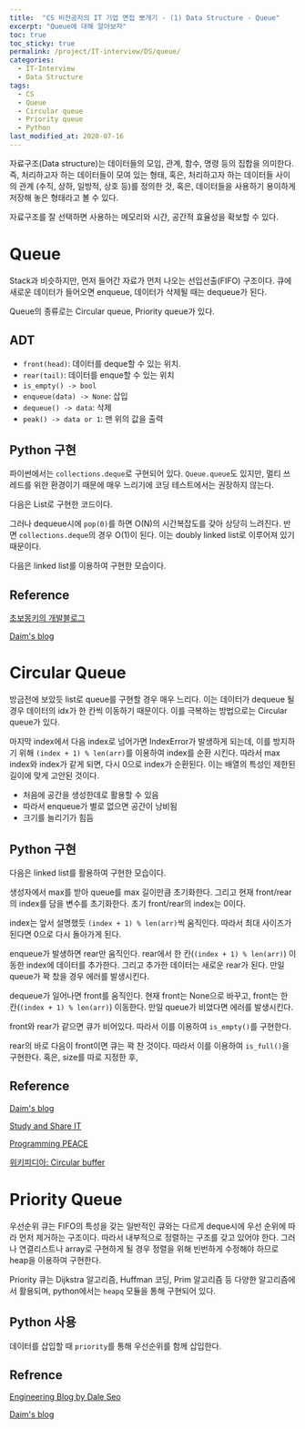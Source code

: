 ```yaml
---
title:  "CS 비전공자의 IT 기업 면접 뽀개기 - (1) Data Structure - Queue"
excerpt: "Queue에 대해 알아보자"
toc: true
toc_sticky: true
permalink: /project/IT-interview/DS/queue/
categories:
  - IT-Interview
  - Data Structure
tags:
  - CS
  - Queue
  - Circular queue
  - Priority queue
  - Python
last_modified_at: 2020-07-16
---
```


자료구조(Data structure)는 데이터들의 모임, 관계, 함수, 명령 등의 집합을 의미한다. 즉, 처리하고자 하는 데이터들이 모여 있는 형태, 혹은, 처리하고자 하는 데이터들 사이의 관계 (수직, 상하, 일방적, 상호 등)를 정의한 것, 혹은, 데이터들을 사용하기 용이하게 저장해 놓은 형태라고 볼 수 있다.

자료구조를 잘 선택하면 사용하는 메모리와 시간, 공간적 효율성을 확보할 수 있다.

# Queue

Stack과 비슷하지만, 먼저 들어간 자료가 먼저 나오는 선입선출(FIFO) 구조이다. 큐에 새로운 데이터가 들어오면 enqueue, 데이터가 삭제될 때는 dequeue가 된다.

Queue의 종류로는 Circular queue, Priority queue가 있다.

## ADT

- `front(head)`: 데이터를 deque할 수 있는 위치.
- `rear(tail)`: 데이터를 enque할 수 있는 위치
- `is_empty() -> bool` 
- `enqueue(data) -> None`: 삽입
- `dequeue() -> data`: 삭제
- `peak() -> data or 1`: 맨 위의 값을 출력

## Python 구현

파이썬에서는 `collections.deque`로 구현되어 있다. `Queue.queue`도 있지만, 멀티 쓰레드를 위한 환경이기 때문에 매우 느리기에 코딩 테스트에서는 권장하지 않는다.

다음은 List로 구현한 코드이다.

<script src="https://gist.github.com/InhyeokYoo/f727945c6cf6dc9402a12e6fa390dcc6.js"></script>

그러나 dequeue시에 `pop(0)`를 하면 O(N)의 시간복잡도를 갖아 상당히 느려진다. 반면 `collections.deque`의 경우 O(1)이 된다. 이는 doubly linked list로 이루어져 있기 때문이다.

다음은 linked list를 이용하여 구현한 모습이다.

<script src="https://gist.github.com/InhyeokYoo/8e8ce07795682f3cf16f8341c232f923.js"></script>


## Reference

[초보몽키의 개발블로그](https://wayhome25.github.io/cs/2017/04/18/cs-21/)

[Daim's blog](https://daimhada.tistory.com/107?category=820522)

# Circular Queue

방금전에 보았듯 list로 queue를 구현할 경우 매우 느리다. 이는 데이터가 dequeue 될 경우 데이터의 idx가 한 칸씩 이동하기 때문이다. 이를 극복하는 방법으로는 Circular queue가 있다.

마지막 index에서 다음 index로 넘어가면 IndexError가 발생하게 되는데, 이를 방지하기 위해 `(index + 1) % len(arr)`를 이용하여
index를 순환 시킨다. 따라서 max index와 index가 같게 되면, 다시 0으로 index가 순환된다.
이는 배열의 특성인 제한된 길이에 맞게 고안된 것이다.

- 처음에 공간을 생성한데로 활용할 수 있음
- 따라서 enqueue가 별로 없으면 공간이 낭비됨
- 크기를 늘리기가 힘듬

## Python 구현

다음은 linked list를 활용하여 구현한 모습이다.

생성자에서 max를 받아 queue를 max 길이만큼 초기화한다. 그리고 현재 front/rear의 index를 담을 변수를 초기화한다.
초기 front/rear의 index는 0이다.

index는 앞서 설명했듯 `(index + 1) % len(arr)`씩 움직인다. 따라서 최대 사이즈가 된다면 0으로 다시 돌아가게 된다.

enqueue가 발생하면 rear만 움직인다. 
rear에서 한 칸(`(index + 1) % len(arr)`) 이동한 index에 데이터를 추가한다.
그리고 추가한 데이터는 새로운 rear가 된다.
만일 queue가 꽉 찼을 경우 에러를 발생시킨다.

dequeue가 일어나면 front를 움직인다.
현재 front는 None으로 바꾸고, 
front는 한 칸(`(index + 1) % len(arr)`) 이동한다.
만일 queue가 비었다면 에러를 발생시킨다.

front와 rear가 같으면 큐가 비어있다. 따라서 이를 이용하여 `is_empty()`를 구현한다.

rear의 바로 다음이 front이면 큐는 꽉 찬 것이다. 따라서 이를 이용하여 `is_full()`을 구현한다.
혹은, size를 따로 지정한 후,

<script src="https://gist.github.com/InhyeokYoo/bf94c4d59230a1473e64bd6cad1d8f50.js"></script>

## Reference

[Daim's blog](https://daimhada.tistory.com/168?category=820522)

[Study and Share IT](http://geonkim1.blogspot.com/2019/02/circularqueuepython.html)

[Programming PEACE](https://mailmail.tistory.com/41)

[위키피디아: Circular buffer](https://en.wikipedia.org/wiki/Circular_buffer)


# Priority Queue

우선순위 큐는 FIFO의 특성을 갖는 일반적인 큐와는 다르게 deque시에 우선 순위에 따라 먼저 제거하는 구조이다.
따라서 내부적으로 정렬하는 구조를 갖고 있어야 한다. 그러나 연결리스트나 array로 구현하게 될 경우
정렬을 위해 빈번하게 수정해야 하므로 heap을 이용하여 구현한다.

Priority 큐는 Dijkstra 알고리즘, Huffman 코딩, Prim 알고리즘 등 다양한 알고리즘에서 활용되며,
python에서는 `heapq` 모듈을 통해 구현되어 있다.

## Python 사용

데이터를 삽입할 때 `priority`를 통해 우선순위를 함께 삽입한다.

<script src="https://gist.github.com/InhyeokYoo/a13baae14048473041262f070d06abc4.js"></script>

## Refrence

[Engineering Blog  by Dale Seo](https://www.daleseo.com/python-priority-queue/)

[Daim's blog](https://daimhada.tistory.com/169?category=820522)

